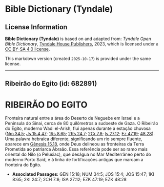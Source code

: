 # Bible Dictionary (Tyndale)

## License Information

**Bible Dictionary (Tyndale)** is based on and adapted from: _Tyndale Open Bible Dictionary_, [Tyndale House Publishers](https://tyndaleopenresources.com/), 2023, which is licensed under a [CC BY-SA 4.0 license](https://creativecommons.org/licenses/by-sa/4.0/legalcode.en).

This markdown version (created `2025-10-17`) is provided under the same license.



--------------------------------

## Ribeirão do Egito (id: 682891)

RIBEIRÃO DO EGITO
=================

Fronteira natural entre a área do Deserto de Neguebe em Israel e a Península do Sinai, cerca de 80 quilômetros a sudoeste de Gaza. O Ribeirão do Egito, moderno Wadi el\-Arish, flui apenas durante a estação chuvosa ([Nm 34\.5](https://ref.ly/Num34:5); [Js 15\.4,47](https://ref.ly/Josh15:4,Josh15:47); [1Rs 8\.65](https://ref.ly/1Kgs8:65); [2Rs 24\.7](https://ref.ly/2Kgs24:7); [2Cr 7\.8](https://ref.ly/2Chr7:8); [Is 27\.12](https://ref.ly/Isa27:12); [Ez 47\.19](https://ref.ly/Ezek47:19); [48\.28](https://ref.ly/Ezek48:28)). Uma palavra hebraica diferente, significando um rio sempre fluente, aparece em [Gênesis 15\.18](https://ref.ly/Gen15:18), onde Deus delineou as fronteiras da Terra Prometida ao patriarca Abraão. Essa referência pode ser ao ramo mais oriental do Nilo (o Pelusiac), que deságua no Mar Mediterrâneo perto do moderno Porto Said, e à linha de fortificações antigas que marcam a fronteira do Egito.

* **Associated Passages:** GEN 15:18; NUM 34:5; JOS 15:4; JOS 15:47; 1KI 8:65; 2KI 24:7; 2CH 7:8; ISA 27:12; EZK 47:19; EZK 48:28

